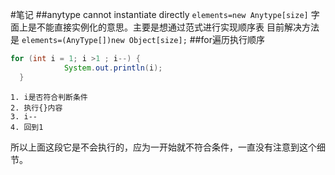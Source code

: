 #笔记
##anytype cannot  instantiate directly
```elements=new Anytype[size]```
字面上是不能直接实例化的意思。主要是想通过范式进行实现顺序表
目前解决方法是
```elements=(AnyType[])new Object[size];```
##for遍历执行顺序
```java
for (int i = 1; i >1 ; i--) {
            System.out.println(i);
  }
```

    1. i是否符合判断条件
    2. 执行{}内容
    3. i--
    4. 回到1

所以上面这段它是不会执行的，应为一开始就不符合条件，一直没有注意到这个细节。
